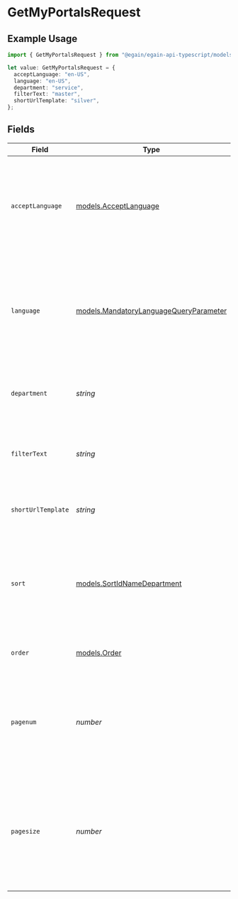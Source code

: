 # GetMyPortalsRequest

## Example Usage

```typescript
import { GetMyPortalsRequest } from "@egain/egain-api-typescript/models/operations";

let value: GetMyPortalsRequest = {
  acceptLanguage: "en-US",
  language: "en-US",
  department: "service",
  filterText: "master",
  shortUrlTemplate: "silver",
};
```

## Fields

| Field                                                                                                                                                | Type                                                                                                                                                 | Required                                                                                                                                             | Description                                                                                                                                          | Example                                                                                                                                              |
| ---------------------------------------------------------------------------------------------------------------------------------------------------- | ---------------------------------------------------------------------------------------------------------------------------------------------------- | ---------------------------------------------------------------------------------------------------------------------------------------------------- | ---------------------------------------------------------------------------------------------------------------------------------------------------- | ---------------------------------------------------------------------------------------------------------------------------------------------------- |
| `acceptLanguage`                                                                                                                                     | [models.AcceptLanguage](../../models/acceptlanguage.md)                                                                                              | :heavy_check_mark:                                                                                                                                   | The Language locale accepted by the client (used for locale specific fields in resource representation and in error responses).                      | en-US                                                                                                                                                |
| `language`                                                                                                                                           | [models.MandatoryLanguageQueryParameter](../../models/mandatorylanguagequeryparameter.md)                                                            | :heavy_check_mark:                                                                                                                                   | The language used for fetching the details of a resource. Resources available in different languages may differ from each other.                     | en-US                                                                                                                                                |
| `department`                                                                                                                                         | *string*                                                                                                                                             | :heavy_minus_sign:                                                                                                                                   | The Name of the department for which portals are to be fetched                                                                                       | service                                                                                                                                              |
| `filterText`                                                                                                                                         | *string*                                                                                                                                             | :heavy_minus_sign:                                                                                                                                   | Portal name starting with a specific character are considered to filter the result.                                                                  | master                                                                                                                                               |
| `shortUrlTemplate`                                                                                                                                   | *string*                                                                                                                                             | :heavy_minus_sign:                                                                                                                                   | The Name of the template used while creating Short URL.                                                                                              | silver                                                                                                                                               |
| `sort`                                                                                                                                               | [models.SortIdNameDepartment](../../models/sortidnamedepartment.md)                                                                                  | :heavy_minus_sign:                                                                                                                                   | Objects returned in server response are sorted based on the attribute supplied under $sort. <br>_Default value_: name.                               |                                                                                                                                                      |
| `order`                                                                                                                                              | [models.Order](../../models/order.md)                                                                                                                | :heavy_minus_sign:                                                                                                                                   | Common query parameter $order.                                                                                                                       |                                                                                                                                                      |
| `pagenum`                                                                                                                                            | *number*                                                                                                                                             | :heavy_minus_sign:                                                                                                                                   | Pagination parameter that specifies the page number of results to be returned. Used in conjunction with $pagesize.                                   |                                                                                                                                                      |
| `pagesize`                                                                                                                                           | *number*                                                                                                                                             | :heavy_minus_sign:                                                                                                                                   | Pagination parameter that specifies the number of results per page. Used in conjunction with $pagenum.<br>Valid range of 5-75<br>_Default value_: 25 |                                                                                                                                                      |